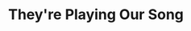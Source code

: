 ---
layout: productions
title: They're Playing Our Song
year: 1990
image: 
image_credit: 
image_alt:
image_caption:
category: 
details:
  Theatre: Theatre Jacksonville
cast:
  Ensemble: Michael Lipp
crew:
external_links:
---